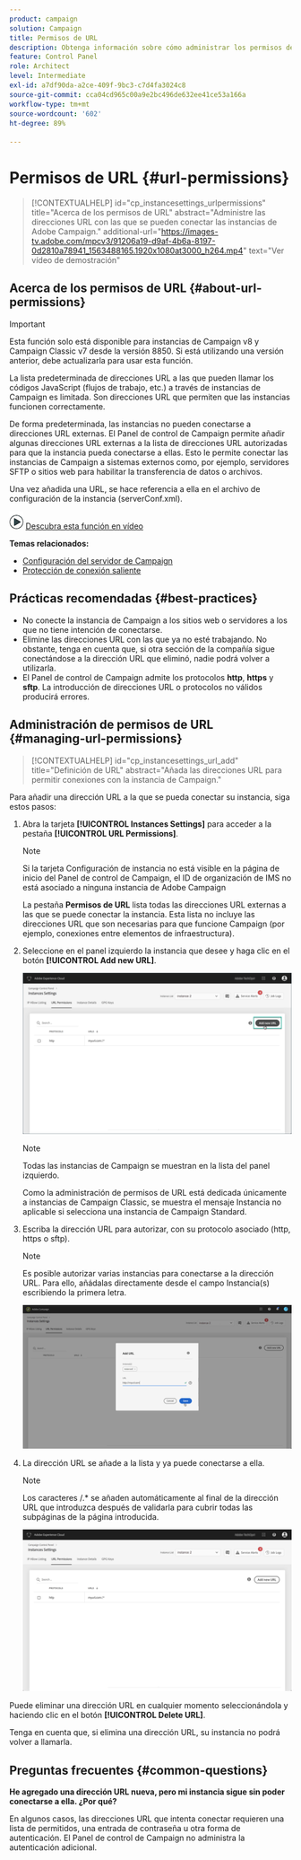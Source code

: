 ```yaml
---
product: campaign
solution: Campaign
title: Permisos de URL
description: Obtenga información sobre cómo administrar los permisos de URL en el Panel de control de Campaign
feature: Control Panel
role: Architect
level: Intermediate
exl-id: a7df90da-a2ce-409f-9bc3-c7d4fa3024c8
source-git-commit: cca04cd965c00a9e2bc496de632ee41ce53a166a
workflow-type: tm+mt
source-wordcount: '602'
ht-degree: 89%

---
```


# Permisos de URL {#url-permissions}

>[!CONTEXTUALHELP]
>id="cp_instancesettings_urlpermissions"
>title="Acerca de los permisos de URL"
>abstract="Administre las direcciones URL con las que se pueden conectar las instancias de Adobe Campaign."
>additional-url="https://images-tv.adobe.com/mpcv3/91206a19-d9af-4b6a-8197-0d2810a78941_1563488165.1920x1080at3000_h264.mp4" text="Ver vídeo de demostración"

## Acerca de los permisos de URL {#about-url-permissions}

>[!IMPORTANT]
>
>Esta función solo está disponible para instancias de Campaign v8 y Campaign Classic v7 desde la versión 8850. Si está utilizando una versión anterior, debe actualizarla para usar esta función.

La lista predeterminada de direcciones URL a las que pueden llamar los códigos JavaScript (flujos de trabajo, etc.) a través de instancias de Campaign es limitada. Son direcciones URL que permiten que las instancias funcionen correctamente.

De forma predeterminada, las instancias no pueden conectarse a direcciones URL externas. El Panel de control de Campaign permite añadir algunas direcciones URL externas a la lista de direcciones URL autorizadas para que la instancia pueda conectarse a ellas. Esto le permite conectar las instancias de Campaign a sistemas externos como, por ejemplo, servidores SFTP o sitios web para habilitar la transferencia de datos o archivos.

Una vez añadida una URL, se hace referencia a ella en el archivo de configuración de la instancia (serverConf.xml).

![](assets/do-not-localize/how-to-video.png) [Descubra esta función en vídeo](https://experienceleague.adobe.com/docs/campaign-classic-learn/control-panel/instance-settings/adding-url-permissions.html#instance-settings)

**Temas relacionados:**

* [Configuración del servidor de Campaign](https://docs.campaign.adobe.com/doc/AC/en/INS_Additional_configurations_Configuring_Campaign_server.html)
* [Protección de conexión saliente](https://experienceleague.adobe.com/docs/campaign-classic/using/installing-campaign-classic/security-privacy/server-configuration.html#outgoing-connection-protection)

## Prácticas recomendadas {#best-practices}

* No conecte la instancia de Campaign a los sitios web o servidores a los que no tiene intención de conectarse.
* Elimine las direcciones URL con las que ya no esté trabajando. No obstante, tenga en cuenta que, si otra sección de la compañía sigue conectándose a la dirección URL que eliminó, nadie podrá volver a utilizarla.
* El Panel de control de Campaign admite los protocolos **http**, **https** y **sftp**. La introducción de direcciones URL o protocolos no válidos producirá errores.

## Administración de permisos de URL {#managing-url-permissions}

>[!CONTEXTUALHELP]
>id="cp_instancesettings_url_add"
>title="Definición de URL"
>abstract="Añada las direcciones URL para permitir conexiones con la instancia de Campaign."

Para añadir una dirección URL a la que se pueda conectar su instancia, siga estos pasos:

1. Abra la tarjeta **[!UICONTROL Instances Settings]** para acceder a la pestaña **[!UICONTROL URL Permissions]**.

   >[!NOTE]
   >
   >Si la tarjeta Configuración de instancia no está visible en la página de inicio del Panel de control de Campaign, el ID de organización de IMS no está asociado a ninguna instancia de Adobe Campaign
   >
   >La pestaña <b><span class="uicontrol">Permisos de URL</span></b> lista todas las direcciones URL externas a las que se puede conectar la instancia. Esta lista no incluye las direcciones URL que son necesarias para que funcione Campaign (por ejemplo, conexiones entre elementos de infraestructura).

1. Seleccione en el panel izquierdo la instancia que desee y haga clic en el botón **[!UICONTROL Add new URL]**.

   ![](assets/add_url1.png)

   >[!NOTE]
   >
   >Todas las instancias de Campaign se muestran en la lista del panel izquierdo.
   >
   >Como la administración de permisos de URL está dedicada únicamente a instancias de Campaign Classic, se muestra el mensaje Instancia no aplicable si selecciona una instancia de Campaign Standard.

1. Escriba la dirección URL para autorizar, con su protocolo asociado (http, https o sftp).

   >[!NOTE]
   >
   >Es posible autorizar varias instancias para conectarse a la dirección URL. Para ello, añádalas directamente desde el campo Instancia(s) escribiendo la primera letra.

   ![](assets/add_url2.png)

1. La dirección URL se añade a la lista y ya puede conectarse a ella.

   >[!NOTE]
   >
   >Los caracteres /.* se añaden automáticamente al final de la dirección URL que introduzca después de validarla para cubrir todas las subpáginas de la página introducida.

   ![](assets/add_url_listnew.png)

Puede eliminar una dirección URL en cualquier momento seleccionándola y haciendo clic en el botón **[!UICONTROL Delete URL]**.

Tenga en cuenta que, si elimina una dirección URL, su instancia no podrá volver a llamarla.

## Preguntas frecuentes {#common-questions}

**He agregado una dirección URL nueva, pero mi instancia sigue sin poder conectarse a ella. ¿Por qué?**

En algunos casos, las direcciones URL que intenta conectar requieren una lista de permitidos, una entrada de contraseña u otra forma de autenticación. El Panel de control de Campaign no administra la autenticación adicional.
